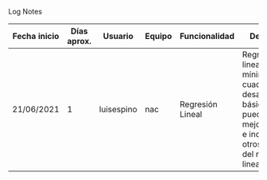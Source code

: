 Log Notes

|Fecha inicio|Días aprox.|Usuario|Equipo|Funcionalidad|Detalle|Estado|Fecha fin|
|-|-|-|-|-|-|-|-|
|21/06/2021|1|luisespino|nac|Regresión Lineal|Regresión lineal con mínimos cuadrados, desarrollo básico, puede mejorarse e incluir otros tipos del modelo lineal.|Finalizado|21/06/2021|
